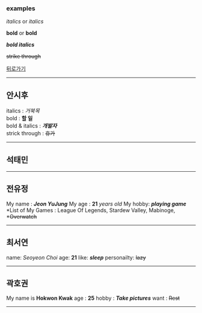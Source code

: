 ### examples

*italics* or _italics_

**bold** or __bold__

**_bold italics_**

~~strike through~~

[뒤로가기](./README.md)

* * *
## 안시후
italics        : *거북목*  
bold           : **할 일**  
bold & italics : **_개발자_**  
strick through : ~~휴가~~  
  
_ _ _
## 석태민
  
_ _ _
## 전유정
My name : **_Jeon YuJung_**
My age  : **21** *years old*
My hobby: **_playing game_**
*List of My Games : League Of Legends, Stardew Valley, Mabinoge, *~~Overwatch~~
_ _ _
## 최서연
name: *Seoyeon Choi*
age: **21** 
like: **_sleep_** 
personailty: ~~lazy~~
_ _ _
## 곽호권
My name is **Hokwon Kwak**
age : **25**
hobby : **_Take pictures_** 
want : ~~Rest~~  
_ _ _
